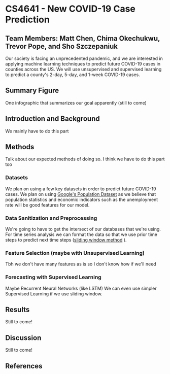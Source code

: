 # CS4641 - New COVID-19 Case Prediction
## Team Members: Matt Chen, Chima Okechukwu, Trevor Pope, and Sho Szczepaniuk
Our society is facing an unprecedented pandemic, and we are interested in applying machine learning techniques to predict future COVID-19 cases in counties across the US. We will use unsupervised and supervised learning to predict a county's 2-day, 5-day, and 1-week COVID-19 cases.

## Summary Figure
One infographic that summarizes our goal apparently (still to come)

## Introduction and Background
We mainly have to do this part

## Methods
Talk about our expected methods of doing so. 
I think we have to do this part too

### Datasets
We plan on using a few key datasets in order to predict future COVID-19 cases. We plan on using [Google's Population Dataset](https://www.google.com/publicdata/explore?ds=kf7tgg1uo9ude_&hl=en&dl=en) as we believe that population statistics and economic indicators such as the unemployment rate will be good features for our model.

### Data Sanitization and Preprocessing
We're going to have to get the intersect of our databases that we're using. For time series analysis we can format the data so that we use prior time steps to predict next time steps ([sliding window method](https://machinelearningmastery.com/time-series-forecasting-supervised-learning/) ).

### Feature Selection (maybe with Unsupervised Learning)
Tbh we don't have many features as is so I don't know how if we'll need 

### Forecasting with Supervised Learning
Maybe Recurrent Neural Networks (like LSTM)
We can even use simpler Supervised Learning if we use sliding window.

## Results
Still to come!

## Discussion 
Still to come!

## References
